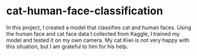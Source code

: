 # cat-human-face-classification
In this project, I created a model that classifies cat and human faces. Using the human face and cat face data I collected from Kaggle, I trained my model and tested it on my own camera. My cat Kiwi is not very happy with this situation, but I am grateful to him for his help.
